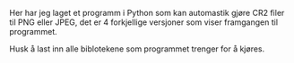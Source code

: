 Her har jeg laget et programm i Python som kan automastik gjøre CR2 filer til PNG eller JPEG, det er 4 forkjellige versjoner som viser framgangen til programmet. 

Husk å last inn alle biblotekene som programmet trenger for å kjøres.

